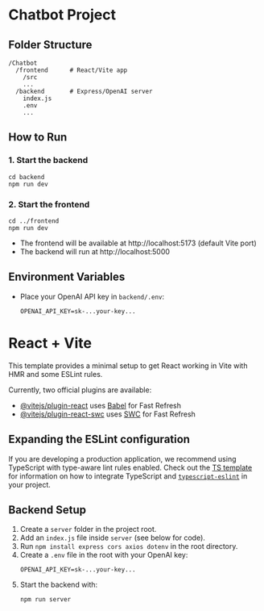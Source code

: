 # Chatbot Project

## Folder Structure

```
/Chatbot
  /frontend      # React/Vite app
    /src
    ...
  /backend       # Express/OpenAI server
    index.js
    .env
    ...
```

## How to Run

### 1. Start the backend
```
cd backend
npm run dev
```

### 2. Start the frontend
```
cd ../frontend
npm run dev
```

- The frontend will be available at http://localhost:5173 (default Vite port)
- The backend will run at http://localhost:5000

## Environment Variables
- Place your OpenAI API key in `backend/.env`:
  ```
  OPENAI_API_KEY=sk-...your-key...
  ```

# React + Vite

This template provides a minimal setup to get React working in Vite with HMR and some ESLint rules.

Currently, two official plugins are available:

- [@vitejs/plugin-react](https://github.com/vitejs/vite-plugin-react/blob/main/packages/plugin-react) uses [Babel](https://babeljs.io/) for Fast Refresh
- [@vitejs/plugin-react-swc](https://github.com/vitejs/vite-plugin-react/blob/main/packages/plugin-react-swc) uses [SWC](https://swc.rs/) for Fast Refresh

## Expanding the ESLint configuration

If you are developing a production application, we recommend using TypeScript with type-aware lint rules enabled. Check out the [TS template](https://github.com/vitejs/vite/tree/main/packages/create-vite/template-react-ts) for information on how to integrate TypeScript and [`typescript-eslint`](https://typescript-eslint.io) in your project.

## Backend Setup

1. Create a `server` folder in the project root.
2. Add an `index.js` file inside `server` (see below for code).
3. Run `npm install express cors axios dotenv` in the root directory.
4. Create a `.env` file in the root with your OpenAI key:
   ```
   OPENAI_API_KEY=sk-...your-key...
   ```
5. Start the backend with:
   ```
   npm run server
   ```

